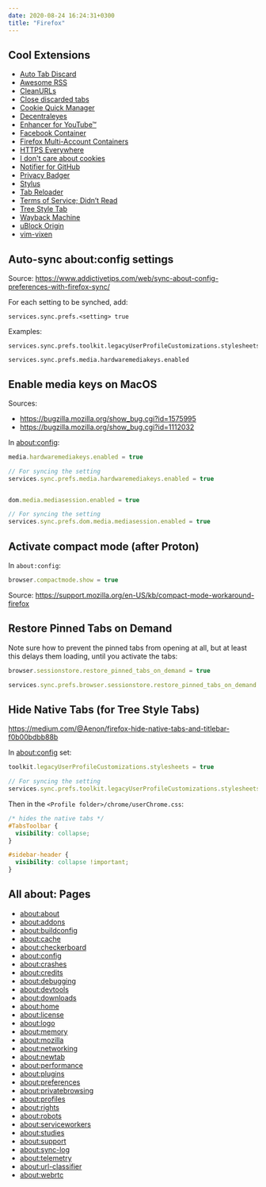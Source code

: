 ```yaml
---
date: 2020-08-24 16:24:31+0300
title: "Firefox"
---
```


## Cool Extensions

- [Auto Tab Discard](https://addons.mozilla.org/en-US/firefox/addon/auto-tab-discard/)
- [Awesome RSS](https://addons.mozilla.org/en-US/firefox/addon/awesome-rss/)
- [CleanURLs](https://addons.mozilla.org/en-US/firefox/addon/clearurls/)
- [Close discarded tabs](https://addons.mozilla.org/en-US/firefox/addon/close-discarded-tabs/)
- [Cookie Quick Manager](https://addons.mozilla.org/en-US/firefox/addon/cookie-quick-manager/)
- [Decentraleyes](https://addons.mozilla.org/en-US/firefox/addon/decentraleyes/)
- [Enhancer for YouTube™](https://addons.mozilla.org/en-US/firefox/addon/enhancer-for-youtube/)
- [Facebook Container](https://addons.mozilla.org/en-US/firefox/addon/facebook-container/)
- [Firefox Multi-Account Containers](https://addons.mozilla.org/en-US/firefox/addon/multi-account-containers/)
- [HTTPS Everywhere](https://addons.mozilla.org/en-US/firefox/addon/https-everywhere/)
- [I don't care about cookies](https://addons.mozilla.org/en-US/firefox/addon/i-dont-care-about-cookies/)
- [Notifier for GitHub](https://addons.mozilla.org/en-US/firefox/addon/notifier-for-github/)
- [Privacy Badger](https://privacybadger.org/)
- [Stylus](https://addons.mozilla.org/en-US/firefox/addon/styl-us/)
- [Tab Reloader](https://addons.mozilla.org/en-US/firefox/addon/tab-reloader/)
- [Terms of Service; Didn’t Read](https://addons.mozilla.org/en-US/firefox/addon/terms-of-service-didnt-read/)
- [Tree Style Tab](https://addons.mozilla.org/en-US/firefox/addon/tree-style-tab/)
- [Wayback Machine](https://addons.mozilla.org/en-US/firefox/addon/wayback-machine_new/)
- [uBlock Origin](https://addons.mozilla.org/en-US/firefox/addon/ublock-origin/)
- [vim-vixen](https://github.com/ueokande/vim-vixen)

## Auto-sync about:config settings

Source:
<https://www.addictivetips.com/web/sync-about-config-preferences-with-firefox-sync/>

For each setting to be synched, add:

``` 
services.sync.prefs.<setting> true
```

Examples:

```
services.sync.prefs.toolkit.legacyUserProfileCustomizations.stylesheets

services.sync.prefs.media.hardwaremediakeys.enabled
```

## Enable media keys on MacOS

Sources:

- <https://bugzilla.mozilla.org/show_bug.cgi?id=1575995>
- <https://bugzilla.mozilla.org/show_bug.cgi?id=1112032>

In [about:config](about:config):

```js
media.hardwaremediakeys.enabled = true

// For syncing the setting
services.sync.prefs.media.hardwaremediakeys.enabled = true


dom.media.mediasession.enabled = true

// For syncing the setting
services.sync.prefs.dom.media.mediasession.enabled = true
```

## Activate compact mode (after Proton)

In `about:config`:

```js
browser.compactmode.show = true
```

Source: <https://support.mozilla.org/en-US/kb/compact-mode-workaround-firefox>

## Restore Pinned Tabs on Demand

Note sure how to prevent the pinned tabs from opening at all, but at least this delays them loading, until you activate the tabs:

``` js
browser.sessionstore.restore_pinned_tabs_on_demand = true

services.sync.prefs.browser.sessionstore.restore_pinned_tabs_on_demand = true
```

## Hide Native Tabs (for Tree Style Tabs)

<https://medium.com/@Aenon/firefox-hide-native-tabs-and-titlebar-f0b00bdbb88b>

In [about:config](about:config) set:

``` js
toolkit.legacyUserProfileCustomizations.stylesheets = true

// For syncing the setting
services.sync.prefs.toolkit.legacyUserProfileCustomizations.stylesheets = true
```

Then in the `<Profile folder>/chrome/userChrome.css`:

``` css
/* hides the native tabs */
#TabsToolbar {
  visibility: collapse;
}

#sidebar-header {
  visibility: collapse !important;
}
```

## All about: Pages

- [about:about](about:about)
- [about:addons](about:addons)
- [about:buildconfig](about:buildconfig)
- [about:cache](about:cache)
- [about:checkerboard](about:checkerboard)
- [about:config](about:config)
- [about:crashes](about:crashes)
- [about:credits](about:credits)
- [about:debugging](about:debugging)
- [about:devtools](about:devtools)
- [about:downloads](about:downloads)
- [about:home](about:home)
- [about:license](about:license)
- [about:logo](about:logo)
- [about:memory](about:memory)
- [about:mozilla](about:mozilla)
- [about:networking](about:networking)
- [about:newtab](about:newtab)
- [about:performance](about:performance)
- [about:plugins](about:plugins)
- [about:preferences](about:preferences)
- [about:privatebrowsing](about:privatebrowsing)
- [about:profiles](about:profiles)
- [about:rights](about:rights)
- [about:robots](about:robots)
- [about:serviceworkers](about:serviceworkers)
- [about:studies](about:studies)
- [about:support](about:support)
- [about:sync-log](about:sync-log)
- [about:telemetry](about:telemetry)
- [about:url-classifier](about:url-classifier)
- [about:webrtc](about:webrtc)
